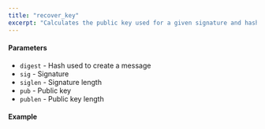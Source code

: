 ```yaml
---
title: "recover_key"
excerpt: "Calculates the public key used for a given signature and hash used to create a message."
---
```

#### Parameters
* `digest` - Hash used to create a message 
* `sig` - Signature 
* `siglen` - Signature length 
* `pub` - Public key 
* `publen` - Public key length

#### Example

```cpp
```